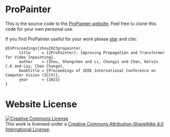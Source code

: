 # ProPainter

This is the source code to the [ProPainter website](https://shangchenzhou.com/projects/ProPainter).
Feel free to clone this code for your own personal use.


If you find ProPainter useful for your work please [star](https://github.com/sczhou/ProPainter) and cite:
```
@InProceedings{zhou2023propainter,
      title     = {{ProPainter}: Improving Propagation and Transformer for Video Inpainting},
      author    = {Zhou, Shangchen and Li, Chongyi and Chan, Kelvin C.K and Loy, Chen Change},
      booktitle = {Proceedings of IEEE International Conference on Computer Vision (ICCV)},
      year      = {2023}
}
```

# Website License
<a rel="license" href="http://creativecommons.org/licenses/by-sa/4.0/"><img alt="Creative Commons License" style="border-width:0" src="https://i.creativecommons.org/l/by-sa/4.0/88x31.png" /></a><br />This work is licensed under a <a rel="license" href="http://creativecommons.org/licenses/by-sa/4.0/">Creative Commons Attribution-ShareAlike 4.0 International License</a>.
